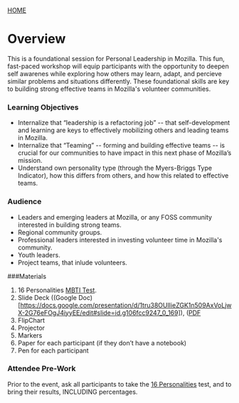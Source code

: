 [ HOME ](http://mozilla.github.io/participation-curriculum/)

# Overview

This is a foundational session for Personal Leadership in Mozilla.  This fun, fast-paced workshop will equip participants with the opportunity to deepen self awarenes while exploring how others may learn, adapt, and percieve similar problems and situations differently. These foundational skills are key to building strong effective teams in Mozilla's volunteer communities.

### Learning Objectives

 * Internalize that “leadership is a refactoring job” -- that self-development and learning are keys to effectively mobilizing others and leading teams in Mozilla.
 * Internalize that “Teaming” -- forming and building effective teams -- is crucial for our communities to have impact in this next phase of Mozilla’s mission.
 * Understand own personality type (through the Myers-Briggs Type Indicator), how this differs from others, and how this related to effective teams.
 
 ### Audience
* Leaders and emerging leaders at Mozilla, or any FOSS community interested in building strong teams.
* Regional community groups.
* Professional leaders interested in investing volunteer time in Mozilla's community.
* Youth leaders.
* Project teams, that inlude volunteers.

###Materials

1. 16 Personalities [MBTI Test](http://www.16personalities.com).
2. Slide Deck ((Google Doc)[https://docs.google.com/presentation/d/1tru38OUlIieZGK1n509AxVoLjwX-2G76eFOgJ4iyyEE/edit#slide=id.g106fcc9247_0_169]), ([PDF](personal-leadership.pdf)
3. FlipChart
4. Projector
5. Markers
6. Paper for each participant (if they don’t have a notebook)
7. Pen for each participant

### Attendee Pre-Work

Prior to the event, ask all participants to take the [16 Personalities](http://www.16personalities.com) test, and to bring their results, INCLUDING percentages.



